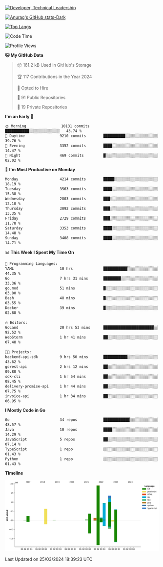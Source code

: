 <div>
  <a href="https://www.linkedin.com/in/arielpineiro/" target="_blank" rel="nofollow noopener noreferrer">
    <img src="https://img.shields.io/badge/-LinkedIn-%230077B5?style=for-the-badge&logo=linkedin&logoColor=white" alt="Developer, Technical Leadership" title="Ariel Piñeiro">
  </a>
</div>

[![Anurag's GitHub stats-Dark](https://github-readme-stats.vercel.app/api?username=arielsrv&show_icons=true&theme=dark#gh-dark-mode-only)](https://github.com/anuraghazra/github-readme-stats#gh-dark-mode-only)

[![Top Langs](https://github-readme-stats.vercel.app/api/top-langs/?username=arielsrv&layout=compact&langs_count=10&theme=dark#gh-dark-mode-only)](https://github.com/anuraghazra/github-readme-stats&theme=dark#gh-dark-mode-only)

<!--START_SECTION:waka-->
![Code Time](http://img.shields.io/badge/Code%20Time-713%20hrs%209%20mins-blue)

![Profile Views](http://img.shields.io/badge/Profile%20Views-1-blue)

**🐱 My GitHub Data** 

> 📦 161.2 kB Used in GitHub's Storage 
 > 
> 🏆 117 Contributions in the Year 2024
 > 
> 💼 Opted to Hire
 > 
> 📜 91 Public Repositories 
 > 
> 🔑 19 Private Repositories 
 > 
**I'm an Early 🐤** 

```text
🌞 Morning                10131 commits       ███████████░░░░░░░░░░░░░░   43.74 % 
🌆 Daytime                9210 commits        ██████████░░░░░░░░░░░░░░░   39.76 % 
🌃 Evening                3352 commits        ████░░░░░░░░░░░░░░░░░░░░░   14.47 % 
🌙 Night                  469 commits         █░░░░░░░░░░░░░░░░░░░░░░░░   02.02 % 
```
📅 **I'm Most Productive on Monday** 

```text
Monday                   4214 commits        █████░░░░░░░░░░░░░░░░░░░░   18.19 % 
Tuesday                  3563 commits        ████░░░░░░░░░░░░░░░░░░░░░   15.38 % 
Wednesday                2803 commits        ███░░░░░░░░░░░░░░░░░░░░░░   12.10 % 
Thursday                 3092 commits        ███░░░░░░░░░░░░░░░░░░░░░░   13.35 % 
Friday                   2729 commits        ███░░░░░░░░░░░░░░░░░░░░░░   11.78 % 
Saturday                 3353 commits        ████░░░░░░░░░░░░░░░░░░░░░   14.48 % 
Sunday                   3408 commits        ████░░░░░░░░░░░░░░░░░░░░░   14.71 % 
```


📊 **This Week I Spent My Time On** 

```text
💬 Programming Languages: 
YAML                     10 hrs              ███████████░░░░░░░░░░░░░░   44.35 % 
Go                       7 hrs 31 mins       ████████░░░░░░░░░░░░░░░░░   33.36 % 
go.mod                   51 mins             █░░░░░░░░░░░░░░░░░░░░░░░░   03.80 % 
Bash                     48 mins             █░░░░░░░░░░░░░░░░░░░░░░░░   03.55 % 
Docker                   39 mins             █░░░░░░░░░░░░░░░░░░░░░░░░   02.88 % 

🔥 Editors: 
GoLand                   20 hrs 53 mins      ███████████████████████░░   92.52 % 
WebStorm                 1 hr 41 mins        ██░░░░░░░░░░░░░░░░░░░░░░░   07.48 % 

🐱‍💻 Projects: 
backend-api-sdk          9 hrs 50 mins       ███████████░░░░░░░░░░░░░░   43.62 % 
gorest-api               2 hrs 12 mins       ██░░░░░░░░░░░░░░░░░░░░░░░   09.80 % 
sdk-cli                  1 hr 54 mins        ██░░░░░░░░░░░░░░░░░░░░░░░   08.45 % 
delivery-promise-api     1 hr 44 mins        ██░░░░░░░░░░░░░░░░░░░░░░░   07.75 % 
invoice-api              1 hr 34 mins        ██░░░░░░░░░░░░░░░░░░░░░░░   06.95 % 
```

**I Mostly Code in Go** 

```text
Go                       34 repos            ████████████░░░░░░░░░░░░░   48.57 % 
Java                     10 repos            ████░░░░░░░░░░░░░░░░░░░░░   14.29 % 
JavaScript               5 repos             ██░░░░░░░░░░░░░░░░░░░░░░░   07.14 % 
TypeScript               1 repo              ░░░░░░░░░░░░░░░░░░░░░░░░░   01.43 % 
Python                   1 repo              ░░░░░░░░░░░░░░░░░░░░░░░░░   01.43 % 
```



**Timeline**

![Lines of Code chart](https://raw.githubusercontent.com/arielsrv/arielsrv/main/assets/bar_graph.png)


 Last Updated on 25/03/2024 18:39:23 UTC
<!--END_SECTION:waka-->
